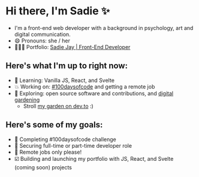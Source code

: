 # Hi there, I'm Sadie ✨

- I'm a front-end web developer with a background in psychology, art and digital communication.
- 😄 Pronouns: she / her
- 👩🏾‍💻 Portfolio: [Sadie Jay | Front-End Developer](https://sadiejay.github.io/portfolio/)

## Here's what I'm up to right now:
- 🌱 Learning: Vanilla JS, React, and Svelte
- 💥 Working on: [#100daysofcode](https://github.com/sadiejay/100-days-of-code) and getting a remote job
- 🔭 Exploring: open source software and contributions, and [digital gardening](https://maggieappleton.com/garden-history)
  -  Stroll [my garden on dev.to](https://dev.to/sadiejay/) :)

## Here's some of my goals:
- 🔲 Completing #100daysofcode challenge
- 🔲 Securing full-time or part-time developer role
- 🔲 Remote jobs only please!
- ☑️ Building and launching my portfolio with JS, React, and Svelte (coming soon) projects

<!--
**sadiejay/sadiejay** is a ✨ _special_ ✨ repository because its `README.md` (this file) appears on your GitHub profile.

Here are some ideas to get you started:


- 🌱 I’m currently learning ...
- 👯 I’m looking to collaborate on ...
- 🤔 I’m looking for help with ...
- 💬 Ask me about ...
- 📫 How to reach me: ...
- ⚡ Fun fact: ...
-->

